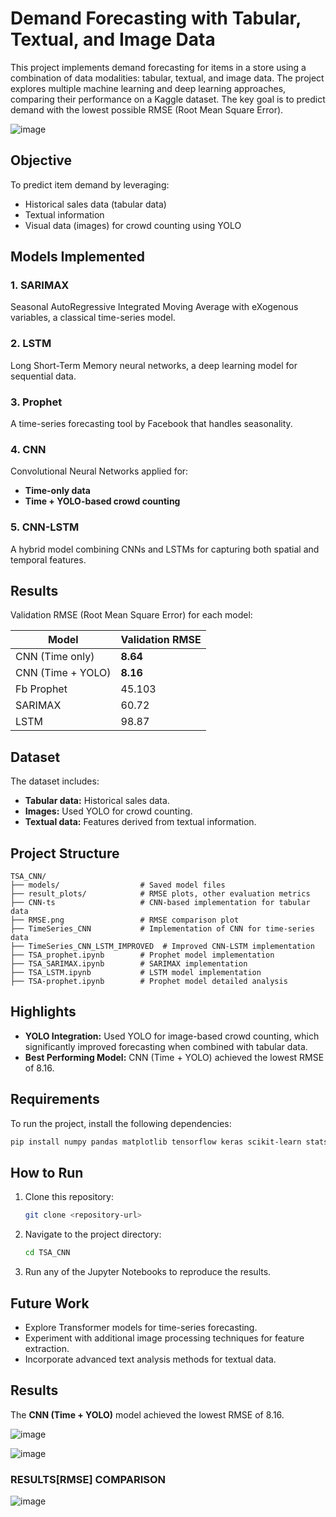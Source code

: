 # Demand Forecasting with Tabular, Textual, and Image Data

This project implements demand forecasting for items in a store using a combination of data modalities: tabular, textual, and image data. The project explores multiple machine learning and deep learning approaches, comparing their performance on a Kaggle dataset. The key goal is to predict demand with the lowest possible RMSE (Root Mean Square Error).

![image](https://github.com/user-attachments/assets/60db5da6-157c-450e-bda0-9d30f5ecb713)

## Objective
To predict item demand by leveraging:
- Historical sales data (tabular data)
- Textual information
- Visual data (images) for crowd counting using YOLO

## Models Implemented

### 1. **SARIMAX**
Seasonal AutoRegressive Integrated Moving Average with eXogenous variables, a classical time-series model.

### 2. **LSTM**
Long Short-Term Memory neural networks, a deep learning model for sequential data.

### 3. **Prophet**
A time-series forecasting tool by Facebook that handles seasonality.

### 4. **CNN**
Convolutional Neural Networks applied for:
   - **Time-only data**
   - **Time + YOLO-based crowd counting**

### 5. **CNN-LSTM**
A hybrid model combining CNNs and LSTMs for capturing both spatial and temporal features.

## Results
Validation RMSE (Root Mean Square Error) for each model:

| Model                | Validation RMSE |
|----------------------|-----------------|
| CNN (Time only)      | **8.64**        |
| CNN (Time + YOLO)    | **8.16**        |
| Fb Prophet           | 45.103         |
| SARIMAX              | 60.72          |
| LSTM                 | 98.87          |

## Dataset
The dataset includes:
- **Tabular data:** Historical sales data.
- **Images:** Used YOLO for crowd counting.
- **Textual data:** Features derived from textual information.

## Project Structure
```
TSA_CNN/
├── models/                  # Saved model files
├── result_plots/            # RMSE plots, other evaluation metrics
├── CNN-ts                   # CNN-based implementation for tabular data
├── RMSE.png                 # RMSE comparison plot
├── TimeSeries_CNN           # Implementation of CNN for time-series data
├── TimeSeries_CNN_LSTM_IMPROVED  # Improved CNN-LSTM implementation
├── TSA_prophet.ipynb        # Prophet model implementation
├── TSA_SARIMAX.ipynb        # SARIMAX implementation
├── TSA_LSTM.ipynb           # LSTM model implementation
├── TSA-prophet.ipynb        # Prophet model detailed analysis
```

## Highlights
- **YOLO Integration:** Used YOLO for image-based crowd counting, which significantly improved forecasting when combined with tabular data.
- **Best Performing Model:** CNN (Time + YOLO) achieved the lowest RMSE of 8.16.

## Requirements
To run the project, install the following dependencies:
```bash
pip install numpy pandas matplotlib tensorflow keras scikit-learn statsmodels yfinance fbprophet
```

## How to Run
1. Clone this repository:
   ```bash
   git clone <repository-url>
   ```
2. Navigate to the project directory:
   ```bash
   cd TSA_CNN
   ```
3. Run any of the Jupyter Notebooks to reproduce the results.

## Future Work
- Explore Transformer models for time-series forecasting.
- Experiment with additional image processing techniques for feature extraction.
- Incorporate advanced text analysis methods for textual data.



## Results
The **CNN (Time + YOLO)** model achieved the lowest RMSE of 8.16.

![image](https://github.com/user-attachments/assets/6f5db772-b359-4823-bdcf-fe666ede625f)

![image](https://github.com/user-attachments/assets/d44e2c4a-7ec7-4eaf-90dd-055de585ea4d)


### RESULTS[RMSE] COMPARISON
![image](https://github.com/user-attachments/assets/8c907667-1d47-4632-819b-5305fd848b8a)

